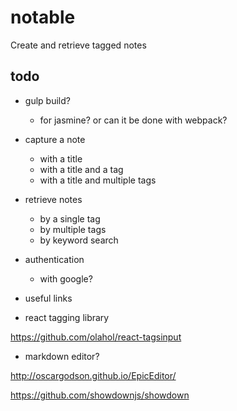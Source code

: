 # notable

Create and retrieve tagged notes

## todo

 - gulp build?
 
   - for jasmine? or can it be done with webpack?

 - capture a note
 
   - with a title
   - with a title and a tag
   - with a title and multiple tags

 - retrieve notes
 
   - by a single tag
   - by multiple tags
   - by keyword search

 - authentication
 
   - with google?
   
* useful links

 - react tagging library

  https://github.com/olahol/react-tagsinput

 - markdown editor?

  http://oscargodson.github.io/EpicEditor/
  
  https://github.com/showdownjs/showdown
